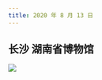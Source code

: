 ```yaml
---
title: 2020 年 8 月 13 日
---
```


## 长沙 湖南省博物馆

![](http://r.photo.store.qq.com/psc?/V53zNsw50AU6SY3IaO3s4AEy7E0dV59G/TmEUgtj9EK6.7V8ajmQrEJHUPpwfIojpD3NIHEz7Y1BxyRfnEghq0ppFPHG8TNbTJhN8K3VD5AGPgfiGQhEIBsEgwHuyXMkE.iGHWHOQrgY!/r)
